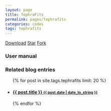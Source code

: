 ```yaml
---
layout: page
title: TephraFits
permalink: pages/tephrafits
categories: codes
tags: tephrafits
---
```


<a class="github-button" href="https://github.com/e5k/TephraFits/archive/master.zip" data-icon="octicon-cloud-download" data-size="large" aria-label="Download e5k/TephraFits on GitHub">Download</a>
<a class="github-button" href="https://github.com/e5k/TephraFits" data-icon="octicon-star" data-size="large" data-show-count="true" aria-label="Star e5k/TephraFits on GitHub">Star</a>
<a class="github-button" href="https://github.com/e5k/TephraFits/fork" data-icon="octicon-repo-forked" data-size="large" data-show-count="true" aria-label="Fork e5k/TephraFits on GitHub">Fork</a>




### User manual

### Related blog entries
<div class="related">
  <ul class="related-posts">
    {% for post in site.tags.tephrafits limit: 20 %}
      <li>
        <h4>
          <a href="{{ post.url }}">
            {{ post.title }}
            <small>{{ post.date | date_to_string }}</small>
          </a>
        </h4>
      </li>
    {% endfor %}
  </ul>
</div>

